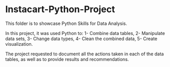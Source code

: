 # Instacart-Python-Project
This folder is to showcase Python Skills for Data Analysis.

In this project, it was used Python to: 
1- Combine data tables, 
2- Manipulate data sets, 
3- Change data types, 
4- Clean the combined data, 
5- Create visualization.

The project requested to document all the actions taken in each of the 
data tables, as well as to provide results and recommendations.
